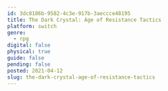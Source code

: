 ```yaml
---
id: 3dc8186b-9582-4c3e-917b-3aeccce48195
title: The Dark Crystal: Age of Resistance Tactics
platform: switch
genre:
  - rpg
digital: false
physical: true
guide: false
pending: false
posted: 2021-04-12
slug: the-dark-crystal-age-of-resistance-tactics
---
```

